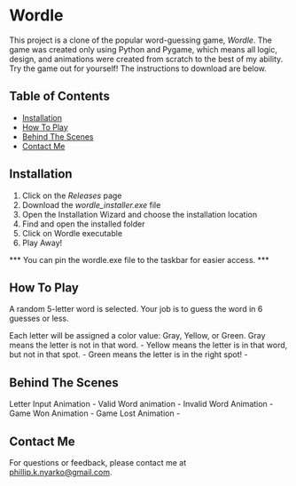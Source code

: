 # Wordle 

This project is a clone of the popular word-guessing game, _Wordle_. The game was created only using Python and Pygame, which means all logic, design, and animations were created from scratch to the best of my ability. Try the game out for yourself! The instructions to download are below.

## Table of Contents
- [Installation](#installation)
- [How To Play](#how-to-play)
- [Behind The Scenes](#behind-the-Scenes)
- [Contact Me](#contact-me)

## Installation
  1. Click on the _Releases_ page
  2. Download the _wordle_installer.exe_ file
  3. Open the Installation Wizard and choose the installation location
  4. Find and open the installed folder
  5. Click on Wordle executable
  6. Play Away!
     
*** You can pin the wordle.exe file to the taskbar for easier access. ***

## How To Play
A random 5-letter word is selected. Your job is to guess the word in 6 guesses or less.

Each letter will be assigned a color value: Gray, Yellow, or Green.
  Gray means the letter is not in that word.
      -
  Yellow means the letter is in that word, but not in that spot.
      -
  Green means the letter is in the right spot!
      -

## Behind The Scenes
  Letter Input Animation
      -
  Valid Word animation
      -
  Invalid Word Animation
      -
  Game Won Animation
      -
  Game Lost Animation
      -

## Contact Me
For questions or feedback, please contact me at [phillip.k.nyarko@gmail.com](phillip.k.nyarko@gmail.com).
